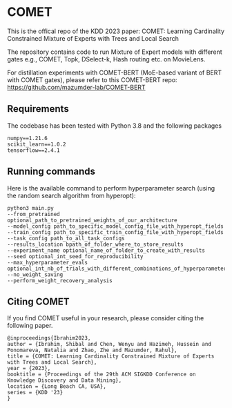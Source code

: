 # COMET

This is the offical repo of the KDD 2023 paper: COMET: Learning Cardinality Constrained Mixture of Experts
with Trees and Local Search

The repository contains code to run Mixture of Expert models with different gates e.g., COMET, Topk, DSelect-k, Hash routing etc. on MovieLens. 

For distillation experiments with COMET-BERT (MoE-based variant of BERT with COMET gates), please refer to this COMET-BERT repo: https://github.com/mazumder-lab/COMET-BERT 



## Requirements
The codebase has been tested with Python 3.8 and the following packages
```
numpy==1.21.6
scikit_learn==1.0.2
tensorflow==2.4.1
```


## Running commands
Here is the available command to perform hyperparameter search (using the random search algorithm from hyperopt):

```
python3 main.py 
--from_pretrained optional_path_to_pretrained_weights_of_our_architecture
--model_config path_to_specific_model_config_file_with_hyperopt_fields 
--train_config path_to_specific_train_config_file_with_hyperopt_fields 
--task_config path_to_all_task_configs 
--results_location bpath_of_folder_where_to_store_results 
--experiment_name optional_name_of_folder_to_create_with_results
--seed optional_int_seed_for_reproducibility
--max_hyperparameter_evals optional_int_nb_of_trials_with_different_combinations_of_hyperparameters
--no_weight_saving
--perform_weight_recovery_analysis
```


## Citing COMET
If you find COMET useful in your research, please consider citing the following paper.

```
@inproceedings{Ibrahim2023,
author = {Ibrahim, Shibal and Chen, Wenyu and Hazimeh, Hussein and Ponomareva, Natalia and Zhao, Zhe and Mazumder, Rahul},
title = {COMET: Learning Cardinality Constrained Mixture of Experts with Trees and Local Search},
year = {2023},
booktitle = {Proceedings of the 29th ACM SIGKDD Conference on Knowledge Discovery and Data Mining},
location = {Long Beach CA, USA},
series = {KDD '23}
}
```

```python

```
